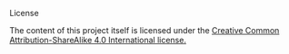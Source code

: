 License

The content of this project itself is licensed under the [Creative Common Attribution-ShareAlike 4.0 International license.](https://creativecommons.org/licenses/by-sa/4.0/legalcode)

